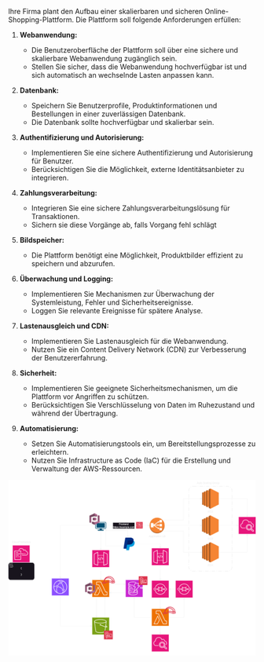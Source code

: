 Ihre Firma plant den Aufbau einer skalierbaren und sicheren Online-Shopping-Plattform. Die Plattform soll folgende Anforderungen erfüllen:

1. **Webanwendung:**
   - Die Benutzeroberfläche der Plattform soll über eine sichere und skalierbare Webanwendung zugänglich sein.
   - Stellen Sie sicher, dass die Webanwendung hochverfügbar ist und sich automatisch an wechselnde Lasten anpassen kann.

2. **Datenbank:**
   - Speichern Sie Benutzerprofile, Produktinformationen und Bestellungen in einer zuverlässigen Datenbank.
   - Die Datenbank sollte hochverfügbar und skalierbar sein.

3. **Authentifizierung und Autorisierung:**
   - Implementieren Sie eine sichere Authentifizierung und Autorisierung für Benutzer.
   - Berücksichtigen Sie die Möglichkeit, externe Identitätsanbieter zu integrieren.

4. **Zahlungsverarbeitung:**
   - Integrieren Sie eine sichere Zahlungsverarbeitungslösung für Transaktionen.
   - Sichern sie diese Vorgänge ab, falls Vorgang fehl schlägt 

5. **Bildspeicher:**
   - Die Plattform benötigt eine Möglichkeit, Produktbilder effizient zu speichern und abzurufen.

6. **Überwachung und Logging:**
   - Implementieren Sie Mechanismen zur Überwachung der Systemleistung, Fehler und Sicherheitsereignisse.
   - Loggen Sie relevante Ereignisse für spätere Analyse.

7. **Lastenausgleich und CDN:**
   - Implementieren Sie Lastenausgleich für die Webanwendung.
   - Nutzen Sie ein Content Delivery Network (CDN) zur Verbesserung der Benutzererfahrung.

8. **Sicherheit:**
   - Implementieren Sie geeignete Sicherheitsmechanismen, um die Plattform vor Angriffen zu schützen.
   - Berücksichtigen Sie Verschlüsselung von Daten im Ruhezustand und während der Übertragung.

9. **Automatisierung:**
   - Setzen Sie Automatisierungstools ein, um Bereitstellungsprozesse zu erleichtern.
   - Nutzen Sie Infrastructure as Code (IaC) für die Erstellung und Verwaltung der AWS-Ressourcen.


![](./images/01-Solution.png)


